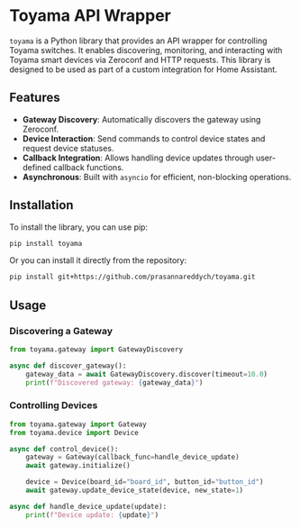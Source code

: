 
# Toyama API Wrapper

`toyama` is a Python library that provides an API wrapper for controlling Toyama switches. It enables discovering, monitoring, and interacting with Toyama smart devices via Zeroconf and HTTP requests. This library is designed to be used as part of a custom integration for Home Assistant.

## Features

- **Gateway Discovery**: Automatically discovers the gateway using Zeroconf.
- **Device Interaction**: Send commands to control device states and request device statuses.
- **Callback Integration**: Allows handling device updates through user-defined callback functions.
- **Asynchronous**: Built with `asyncio` for efficient, non-blocking operations.

## Installation

To install the library, you can use pip:

```bash
pip install toyama
```

Or you can install it directly from the repository:

```bash
pip install git+https://github.com/prasannareddych/toyama.git
```

## Usage

### Discovering a Gateway

```python
from toyama.gateway import GatewayDiscovery

async def discover_gateway():
    gateway_data = await GatewayDiscovery.discover(timeout=10.0)
    print(f"Discovered gateway: {gateway_data}")
```

### Controlling Devices

```python
from toyama.gateway import Gateway
from toyama.device import Device

async def control_device():
    gateway = Gateway(callback_func=handle_device_update)
    await gateway.initialize()

    device = Device(board_id="board_id", button_id="button_id")
    await gateway.update_device_state(device, new_state=1)

async def handle_device_update(update):
    print(f"Device update: {update}")
```

